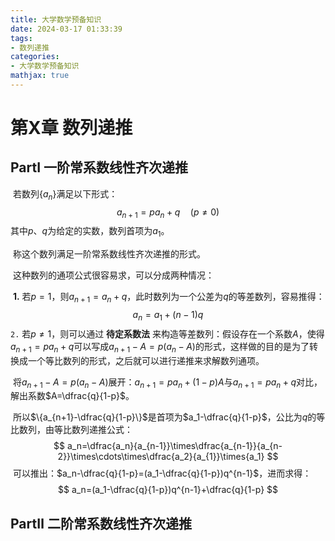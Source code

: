 ```yaml
---
title: 大学数学预备知识
date: 2024-03-17 01:33:39
tags:
- 数列递推
categories:
- 大学数学预备知识
mathjax: true
---
```


# 第X章 数列递推

## PartⅠ 一阶常系数线性齐次递推

​	若数列$\{a_n\}$满足以下形式：
$$
a_{n+1}=pa_n+q\quad(p\neq0)
$$
​	其中$p、q$为给定的实数，数列首项为$a_1$。

​	称这个数列满足一阶常系数线性齐次递推的形式。

​	这种数列的通项公式很容易求，可以分成两种情况：



​	**1.** 若$p=1$，则$a_{n+1}=a_{n}+q$，此时数列为一个公差为$q$的等差数列，容易推得：
$$
a_n=a_1+(n-1)q
$$
​	```2.``` 若$p\neq1$，则可以通过 **待定系数法** 来构造等差数列：假设存在一个系数$A$，使得$a_{n+1}=pa_n+q$可以写成$a_{n+1}-A=p(a_n-A)$的形式，这样做的目的是为了转换成一个等比数列的形式，之后就可以进行递推来求解数列通项。

​	将$a_{n+1}-A=p(a_n-A)$展开：$a_{n+1}=pa_n+(1-p)A$与$a_{n+1}=pa_n+q$对比，解出系数$A=\dfrac{q}{1-p}$。

​	所以$\{a_{n+1}-\dfrac{q}{1-p}\}$是首项为$a_1-\dfrac{q}{1-p}$，公比为$q$的等比数列，由等比数列递推公式：
$$
a_n=\dfrac{a_n}{a_{n-1}}\times\dfrac{a_{n-1}}{a_{n-2}}\times\cdots\times\dfrac{a_2}{a_{1}}\times{a_1}
$$
​	可以推出：$a_n-\dfrac{q}{1-p}=(a_1-\dfrac{q}{1-p})q^{n-1}$，进而求得：
$$
a_n=(a_1-\dfrac{q}{1-p})q^{n-1}+\dfrac{q}{1-p}
$$

## PartⅡ 二阶常系数线性齐次递推
